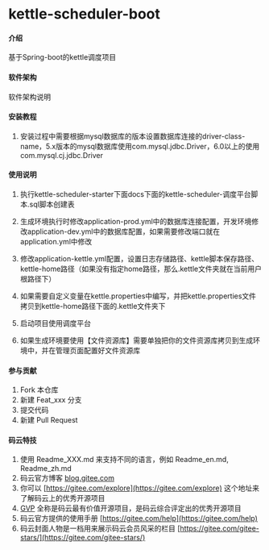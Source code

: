 # kettle-scheduler-boot

#### 介绍
基于Spring-boot的kettle调度项目

#### 软件架构
软件架构说明


#### 安装教程

1.  安装过程中需要根据mysql数据库的版本设置数据库连接的driver-class-name，5.x版本的mysql数据库使用com.mysql.jdbc.Driver，6.0以上的使用com.mysql.cj.jdbc.Driver

#### 使用说明
1.  执行kettle-scheduler-starter下面docs下面的kettle-scheduler-调度平台脚本.sql脚本创建表

2.  生成环境执行时修改application-prod.yml中的数据库连接配置，开发环境修改application-dev.yml中的数据库配置，如果需要修改端口就在application.yml中修改

3.  修改application-kettle.yml配置，设置日志存储路径、kettle脚本保存路径、kettle-home路径（如果没有指定home路径，那么.kettle文件夹就在当前用户根路径下）

4.  如果需要自定义变量在kettle.properties中编写，并把kettle.properties文件拷贝到kettle-home路径下面的.kettle文件夹下

5.  启动项目使用调度平台

6.  如果生成环境要使用【文件资源库】需要单独把你的文件资源库拷贝到生成环境中，并在管理页面配置好文件资源库

#### 参与贡献

1.  Fork 本仓库
2.  新建 Feat_xxx 分支
3.  提交代码
4.  新建 Pull Request


#### 码云特技

1.  使用 Readme\_XXX.md 来支持不同的语言，例如 Readme\_en.md, Readme\_zh.md
2.  码云官方博客 [blog.gitee.com](https://blog.gitee.com)
3.  你可以 [https://gitee.com/explore](https://gitee.com/explore) 这个地址来了解码云上的优秀开源项目
4.  [GVP](https://gitee.com/gvp) 全称是码云最有价值开源项目，是码云综合评定出的优秀开源项目
5.  码云官方提供的使用手册 [https://gitee.com/help](https://gitee.com/help)
6.  码云封面人物是一档用来展示码云会员风采的栏目 [https://gitee.com/gitee-stars/](https://gitee.com/gitee-stars/)
